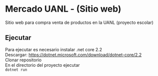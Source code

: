 # Mercado UANL - (Sitio web)
Sitio web para compra venta de productos en la UANL (proyecto escolar)
## Ejecutar
Para ejecutar es necesario instalar .net core 2.2  
Descargar: https://dotnet.microsoft.com/download/dotnet-core/2.2   
Clonar repositorio  
En el directorio del proyecto ejecutar  
`dotnet run`
